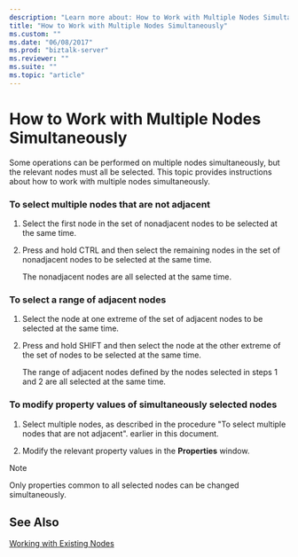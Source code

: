 ```yaml
---
description: "Learn more about: How to Work with Multiple Nodes Simultaneously"
title: "How to Work with Multiple Nodes Simultaneously"
ms.custom: ""
ms.date: "06/08/2017"
ms.prod: "biztalk-server"
ms.reviewer: ""
ms.suite: ""
ms.topic: "article"
---
```

# How to Work with Multiple Nodes Simultaneously
Some operations can be performed on multiple nodes simultaneously, but the relevant nodes must all be selected. This topic provides instructions about how to work with multiple nodes simultaneously.  
  
### To select multiple nodes that are not adjacent  
  
1.  Select the first node in the set of nonadjacent nodes to be selected at the same time.  
  
2.  Press and hold CTRL and then select the remaining nodes in the set of nonadjacent nodes to be selected at the same time.  
  
     The nonadjacent nodes are all selected at the same time.  
  
### To select a range of adjacent nodes  
  
1.  Select the node at one extreme of the set of adjacent nodes to be selected at the same time.  
  
2.  Press and hold SHIFT and then select the node at the other extreme of the set of nodes to be selected at the same time.  
  
     The range of adjacent nodes defined by the nodes selected in steps 1 and 2 are all selected at the same time.  
  
### To modify property values of simultaneously selected nodes  
  
1.  Select multiple nodes, as described in the procedure "To select multiple nodes that are not adjacent". earlier in this document.  
  
2.  Modify the relevant property values in the **Properties** window.  
  
> [!NOTE]
>  Only properties common to all selected nodes can be changed simultaneously.  
  
## See Also  
 [Working with Existing Nodes](../core/working-with-existing-nodes.md)
